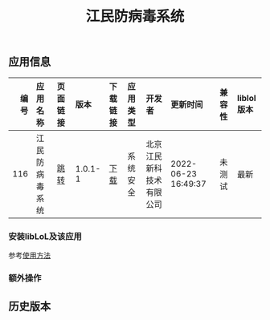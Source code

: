 ﻿---
id: 116
title: 江民防病毒系统
toc: true
weight: 116
---

## 应用信息 
|   编号 | 应用名称    | 页面链接                                       | 版本      | 下载链接                                                                                     | 应用类型   | 开发者          | 更新时间                | 兼容性   | liblol版本   |
|-----:|:--------|:-------------------------------------------|:--------|:-----------------------------------------------------------------------------------------|:-------|:-------------|:--------------------|:------|:-----------|
|  116 | 江民防病毒系统 | [跳转](http://app.loongapps.cn/#/detail/116) | 1.0.1-1 | [下载](http://113.24.212.22:8090/upload/file/jiangmin-kvclient_1.0.1-1_loongsonarch64.deb) | 系统安全   | 北京江民新科技术有限公司 | 2022-06-23 16:49:37 | 未测试   | 最新         |
### 安装libLoL及该应用 
参考[使用方法](/docs/usage) 
### 额外操作 


## 历史版本 
 